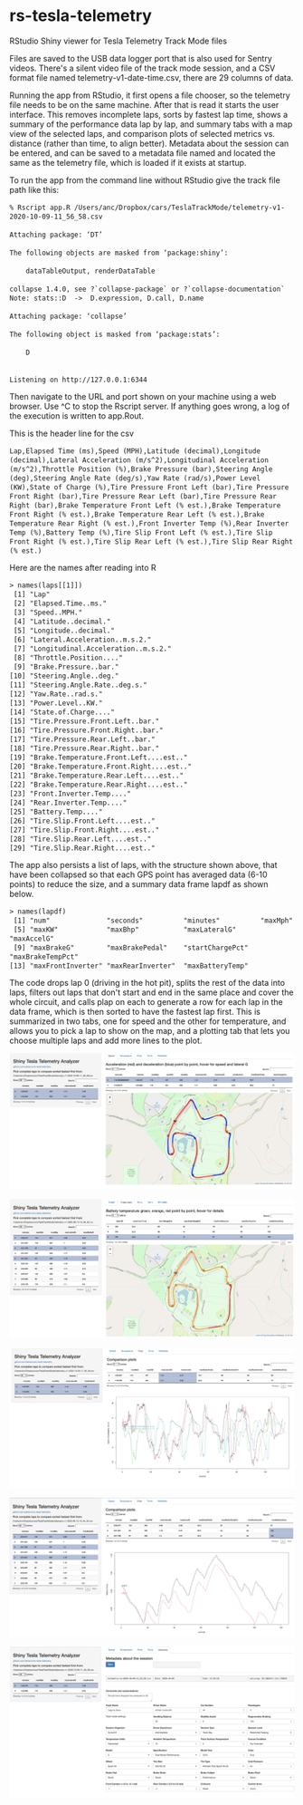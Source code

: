 # rs-tesla-telemetry
RStudio Shiny viewer for Tesla Telemetry Track Mode files

Files are saved to the USB data logger port that is also used for Sentry videos. There's a silent video file of the track mode session, and a CSV format file named telemetry-v1-date-time.csv, there are 29 columns of data.

Running the app from RStudio, it first opens a file chooser, so the telemetry file needs to be on the same machine. After that is read it starts the user interface. This removes incomplete laps, sorts by fastest lap time, shows a summary of the performance data lap by lap, and summary tabs with a map view of the selected laps, and comparison plots of selected metrics vs. distance (rather than time, to align better). Metadata about the session can be entered, and can be saved to a metadata file named and located the same as the telemetry file, which is loaded if it exists at startup.

To run the app from the command line without RStudio give the track file path like this:
```
% Rscript app.R /Users/anc/Dropbox/cars/TeslaTrackMode/telemetry-v1-2020-10-09-11_56_58.csv

Attaching package: ‘DT’

The following objects are masked from ‘package:shiny’:

    dataTableOutput, renderDataTable

collapse 1.4.0, see ?`collapse-package` or ?`collapse-documentation`
Note: stats::D  ->  D.expression, D.call, D.name

Attaching package: ‘collapse’

The following object is masked from ‘package:stats’:

    D


Listening on http://127.0.0.1:6344
```
Then navigate to the URL and port shown on your machine using a web browser. Use ^C to stop the Rscript server.
If anything goes wrong, a log of the execution is written to app.Rout.


This is the header line for the csv
```
Lap,Elapsed Time (ms),Speed (MPH),Latitude (decimal),Longitude (decimal),Lateral Acceleration (m/s^2),Longitudinal Acceleration (m/s^2),Throttle Position (%),Brake Pressure (bar),Steering Angle (deg),Steering Angle Rate (deg/s),Yaw Rate (rad/s),Power Level (KW),State of Charge (%),Tire Pressure Front Left (bar),Tire Pressure Front Right (bar),Tire Pressure Rear Left (bar),Tire Pressure Rear Right (bar),Brake Temperature Front Left (% est.),Brake Temperature Front Right (% est.),Brake Temperature Rear Left (% est.),Brake Temperature Rear Right (% est.),Front Inverter Temp (%),Rear Inverter Temp (%),Battery Temp (%),Tire Slip Front Left (% est.),Tire Slip Front Right (% est.),Tire Slip Rear Left (% est.),Tire Slip Rear Right (% est.)
```

Here are the names after reading into R
```
> names(laps[[1]])
 [1] "Lap"                                   
 [2] "Elapsed.Time..ms."                     
 [3] "Speed..MPH."                           
 [4] "Latitude..decimal."                    
 [5] "Longitude..decimal."                   
 [6] "Lateral.Acceleration..m.s.2."          
 [7] "Longitudinal.Acceleration..m.s.2."     
 [8] "Throttle.Position...."                 
 [9] "Brake.Pressure..bar."                  
[10] "Steering.Angle..deg."                  
[11] "Steering.Angle.Rate..deg.s."           
[12] "Yaw.Rate..rad.s."                      
[13] "Power.Level..KW."                      
[14] "State.of.Charge...."                   
[15] "Tire.Pressure.Front.Left..bar."        
[16] "Tire.Pressure.Front.Right..bar."       
[17] "Tire.Pressure.Rear.Left..bar."         
[18] "Tire.Pressure.Rear.Right..bar."        
[19] "Brake.Temperature.Front.Left....est.." 
[20] "Brake.Temperature.Front.Right....est.."
[21] "Brake.Temperature.Rear.Left....est.."  
[22] "Brake.Temperature.Rear.Right....est.." 
[23] "Front.Inverter.Temp...."               
[24] "Rear.Inverter.Temp...."                
[25] "Battery.Temp...."                      
[26] "Tire.Slip.Front.Left....est.."         
[27] "Tire.Slip.Front.Right....est.."        
[28] "Tire.Slip.Rear.Left....est.."          
[29] "Tire.Slip.Rear.Right....est.."  
```
 
The app also persists a list of laps, with the structure shown above, that have been collapsed so that each GPS point has averaged data (6-10 points) to reduce the size, and a summary data frame lapdf as shown below.

```
> names(lapdf)
 [1] "num"              "seconds"          "minutes"          "maxMph"          
 [5] "maxKW"            "maxBhp"           "maxLateralG"      "maxAccelG"       
 [9] "maxBrakeG"        "maxBrakePedal"    "startChargePct"   "maxBrakeTempPct" 
[13] "maxFrontInverter" "maxRearInverter"  "maxBatteryTemp"  
 ```
 
 The code drops lap 0 (driving in the hot pit), splits the rest of the data into laps, filters out laps that don't start and end in the same place and cover the whole circuit, and calls plap on each to generate a row for each lap in the data frame, which is then sorted to have the fastest lap first. This is summarized in two tabs, one for speed and the other for temperature, and allows you to pick a lap to show on the map, and a plotting tab that lets you choose multiple laps and add more lines to the plot.
 
 ![Screenshot](screenshots/rs-tesla-telemetry-screenshot.png)
 
 ![Screenshot](screenshots/rs-tesla-telemetry-screenshot-temp.png)
 
 ![Screenshot](screenshots/rs-tesla-telemetry-screenshot-plots.png)
 
 ![Screenshot](screenshots/rs-tesla-telemetry-screenshot-temp2.png)
 
 ![Screenshot](screenshots/rs-tesla-telemetry-metadata.png)
 
